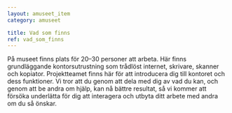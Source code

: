 ```yaml
---
layout: amuseet_item
category: amuseet

title: Vad som finns
ref: vad_som_finns
---
```


På museet finns plats för 20–30 personer att arbeta. Här finns grundläggande kontorsutrustning som trådlöst internet, skrivare, skanner och kopiator. Projektteamet finns här för att introducera dig till kontoret och dess funktioner. Vi tror att du genom att dela med dig av vad du kan, och genom att be andra om hjälp, kan nå bättre resultat, så vi kommer att försöka underlätta för dig att interagera och utbyta ditt arbete med andra om du så önskar.